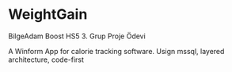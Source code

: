 # WeightGain
BilgeAdam Boost HS5 3. Grup Proje Ödevi


A Winform App for calorie tracking software.
Usign mssql, layered architecture, code-first
